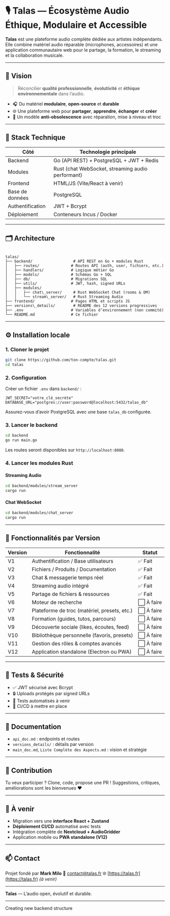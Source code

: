 # 🎙️ Talas — Écosystème Audio Éthique, Modulaire et Accessible

**Talas** est une plateforme audio complète dédiée aux artistes indépendants. Elle combine matériel audio réparable (microphones, accessoires) et une application communautaire web pour le partage, la formation, le streaming et la collaboration musicale.

---

## 🚀 Vision

> Réconcilier **qualité professionnelle**, **évolutivité** et **éthique environnementale** dans l’audio.

- 🎧 Du matériel **modulaire**, **open-source** et **durable**
- 🌐 Une plateforme web pour **partager**, **apprendre**, **échanger** et **créer**
- 💚 Un modèle **anti-obsolescence** avec réparation, mise à niveau et troc

---

## 🧱 Stack Technique

| Côté          | Technologie principale                         |
|---------------|-------------------------------------------------|
| Backend       | Go (API REST) + PostgreSQL + JWT + Redis        |
| Modules       | Rust (chat WebSocket, streaming audio performant) |
| Frontend      | HTML/JS (Vite/React à venir)                    |
| Base de données | PostgreSQL                                    |
| Authentification | JWT + Bcrypt                                |
| Déploiement   | Conteneurs Incus / Docker                      |

---

## 🗂️ Architecture

```

talas/
├── backend/                  # API REST en Go + modules Rust
│   ├── routes/              # Routes API (auth, user, fichiers, etc.)
│   ├── handlers/            # Logique métier Go
│   ├── models/              # Schémas Go + SQL
│   ├── db/                  # Migrations SQL
│   ├── utils/               # JWT, hash, signed URLs
│   ├── modules/
│   │   ├── chat\_server/     # Rust WebSocket Chat (rooms & DM)
│   │   └── stream\_server/   # Rust Streaming Audio
├── frontend/                # Pages HTML et scripts JS
├── versions\_details/        # README des 12 versions progressives
├── .env                     # Variables d’environnement (non commité)
└── README.md                # Ce fichier

````

---

## ⚙️ Installation locale

### 1. Cloner le projet

```bash
git clone https://github.com/ton-compte/talas.git
cd talas
````

### 2. Configuration

Créer un fichier `.env` dans `backend/` :

```env
JWT_SECRET="votre_clé_secrète"
DATABASE_URL="postgres://user:password@localhost:5432/talas_db"
```

Assurez-vous d’avoir PostgreSQL avec une base `talas_db` configurée.

### 3. Lancer le backend

```bash
cd backend
go run main.go
```

Les routes seront disponibles sur `http://localhost:8080`.

### 4. Lancer les modules Rust

#### Streaming Audio

```bash
cd backend/modules/stream_server
cargo run
```

#### Chat WebSocket

```bash
cd backend/modules/chat_server
cargo run
```

---

## 📌 Fonctionnalités par Version

| Version | Fonctionnalité                               | Statut    |
| ------- | -------------------------------------------- | --------- |
| V1      | Authentification / Base utilisateurs         | ✅ Fait    |
| V2      | Fichiers / Produits / Documentation          | ✅ Fait    |
| V3      | Chat & messagerie temps réel                 | ✅ Fait    |
| V4      | Streaming audio intégré                      | ✅ Fait    |
| V5      | Partage de fichiers & ressources             | ✅ Fait    |
| V6      | Moteur de recherche                          | ⬜ À faire |
| V7      | Plateforme de troc (matériel, presets, etc.) | ⬜ À faire |
| V8      | Formation (guides, tutos, parcours)          | ⬜ À faire |
| V9      | Découverte sociale (likes, écoutes, feed)    | ⬜ À faire |
| V10     | Bibliothèque personnelle (favoris, presets)  | ⬜ À faire |
| V11     | Gestion des rôles & comptes avancés          | ⬜ À faire |
| V12     | Application standalone (Electron ou PWA)     | ⬜ À faire |

---

## 🧪 Tests & Sécurité

* ✅ JWT sécurisé avec Bcrypt
* 🔒 Uploads protégés par signed URLs
* 🚧 Tests automatisés à venir
* 🚧 CI/CD à mettre en place

---

## 📄 Documentation

* `api_doc.md` : endpoints et routes
* `versions_details/` : détails par version
* `main_doc.md`, `Liste Complète des Aspects.md` : vision et stratégie

---

## 🤝 Contribution

Tu veux participer ? Clone, code, propose une PR !
Suggestions, critiques, améliorations sont les bienvenues ❤️

---

## 🧠 À venir

* Migration vers une **interface React + Zustand**
* **Déploiement CI/CD** automatisé avec tests
* Intégration complète de **Nextcloud + AudioGridder**
* Application mobile ou **PWA standalone (V12)**

---

## 📫 Contact

Projet fondé par **Mark Milo**
📧 [contact@talas.fr](mailto:contact@talas.fr)
🌐 [https://talas.fr](https://talas.fr) *(à venir)*

---

**Talas** — L’audio open, évolutif et durable.

---

Creating new backend structure
